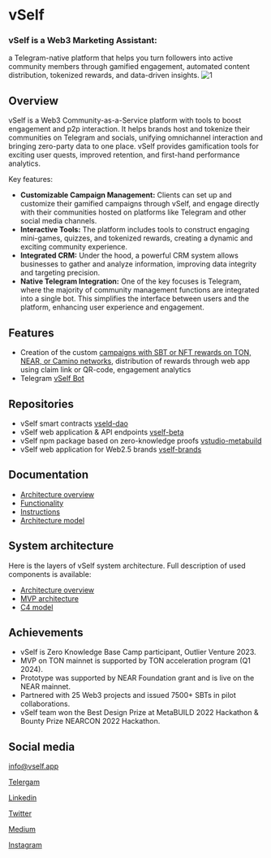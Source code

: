 # vSelf 
### vSelf is a Web3 Marketing Assistant:
a Telegram-native platform that helps you turn followers into active community members through gamified engagement, automated content distribution, tokenized rewards, and data-driven insights.
![1](https://github.com/user-attachments/assets/c49c2127-e44f-47e8-9434-e206e838b837)



## Overview
vSelf is a Web3 Community-as-a-Service platform with tools to boost engagement and p2p interaction. It helps brands host and tokenize their communities on Telegram and socials, unifying omnichannel interaction and bringing zero-party data to one place. vSelf provides gamification tools for exciting user quests, improved retention, and first-hand performance analytics.

Key features:

- **Customizable Campaign Management:** Clients can set up and customize their gamified campaigns through vSelf, and engage directly with their communities hosted on platforms like Telegram and other social media channels.
- **Interactive Tools:** The platform includes tools to construct engaging mini-games, quizzes, and tokenized rewards, creating a dynamic and exciting community experience.
- **Integrated CRM:** Under the hood, a powerful CRM system allows businesses to gather and analyze information, improving data integrity and targeting precision.
- **Native Telegram Integration:** One of the key focuses is Telegram, where the majority of community management functions are integrated into a single bot. This simplifies the interface between users and the platform, enhancing user experience and engagement.

## Features
- Creation of the custom [campaigns with SBT or NFT rewards on TON, NEAR, or Camino networks](https://vself.app/collection/create), distribution of rewards through 
web app using claim link or QR-code, engagement analytics
- Telegram [vSelf Bot](https://t.me/vself_bot)


## Repositories

- vSelf smart contracts [vseld-dao](https://github.com/vself-project/vself-dao)
- vSelf web application & API endpoints [vself-beta](https://github.com/vself-project/vself-beta)
- vSelf npm package based on zero-knowledge proofs [vstudio-metabuild](https://github.com/vself-project/vstudio-metabuild)
- vSelf web application for Web2.5 brands [vself-brands](https://github.com/vself-project/vself-brands)

## Documentation
- [Architecture overview](https://vself-project.gitbook.io/vself-project-documentation/v/technical-overview/architecture)
- [Functionality](https://vself-project.gitbook.io/vself-project-documentation/)
- [Instructions](https://vself-project.gitbook.io/vself-project-documentation/v/instructions/)
- [Architecture model](https://github.com/vself-project/docs)

## System architecture
Here is the layers of vSelf system architecture.
Full description of used components is available:
- [Architecture overview](https://vself-project.gitbook.io/vself-project-documentation/v/technical-overview/architecture)
- [MVP architecture](https://vself-project.gitbook.io/vself-project-documentation/v/technical-overview/)
- [C4 model](https://github.com/vself-project/docs#vself-architecture-c4-model)



## Achievements 

- vSelf is Zero Knowledge Base Camp participant, Outlier Venture 2023.
- MVP on TON mainnet is supported by TON acceleration program (Q1 2024).
- Prototype was supported by NEAR Foundation grant and is live on the NEAR mainnet.
- Partnered with 25 Web3 projects and issued 7500+ SBTs in pilot collaborations.
- vSelf team won the Best Design Prize at MetaBUILD 2022 Hackathon & Bounty Prize NEARCON 2022 Hackathon.


## Social media

info@vself.app

[Telergam](https://t.me/vselfmeta)

[Linkedin](https://www.linkedin.com/company/vself/)

[Twitter](https://twitter.com/vself_meta)

[Medium](https://medium.com/@vSelf_Project)

[Instagram](https://www.instagram.com/vself_meta/)
